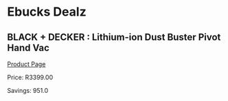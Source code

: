 
# Ebucks Dealz
## BLACK + DECKER : Lithium-ion Dust Buster Pivot Hand Vac
[Product Page](https://www.ebucks.com/web/shop/productSelected.do?prodId=570825366&catId=998409624)

Price: R3399.00

Savings: 951.0


	